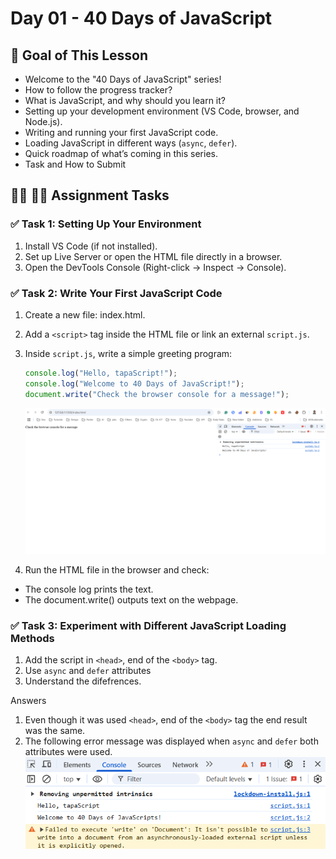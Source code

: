 # Day 01 - 40 Days of JavaScript

## **🎯 Goal of This Lesson**

- Welcome to the "40 Days of JavaScript" series!
- How to follow the progress tracker?
- What is JavaScript, and why should you learn it?
- Setting up your development environment (VS Code, browser, and Node.js).
- Writing and running your first JavaScript code.
- Loading JavaScript in different ways (`async`, `defer`).
- Quick roadmap of what’s coming in this series.
- Task and How to Submit

## **👩‍💻 🧑‍💻 Assignment Tasks**

### ✅ Task 1: Setting Up Your Environment

1. Install VS Code (if not installed).
2. Set up Live Server or open the HTML file directly in a browser.
3. Open the DevTools Console (Right-click → Inspect → Console).

### ✅ Task 2: Write Your First JavaScript Code

1. Create a new file: index.html.
2. Add a `<script>` tag inside the HTML file or link an external `script.js`.
3. Inside `script.js`, write a simple greeting program:

   ```js
   console.log("Hello, tapaScript!");
   console.log("Welcome to 40 Days of JavaScript!");
   document.write("Check the browser console for a message!");
   ```

   ![screenshot](tasks/Task02.png)

4. Run the HTML file in the browser and check:

- The console log prints the text.
- The document.write() outputs text on the webpage.

### ✅ Task 3: Experiment with Different JavaScript Loading Methods

1. Add the script in `<head>`, end of the `<body>` tag.
2. Use `async` and `defer` attributes
3. Understand the difefrences.

Answers

1. Even though it was used `<head>`, end of the `<body>` tag the end result was the same.
2. The following error message was displayed when `async` and `defer` both attributes were used.
   ![screenshot](tasks/error.png)
